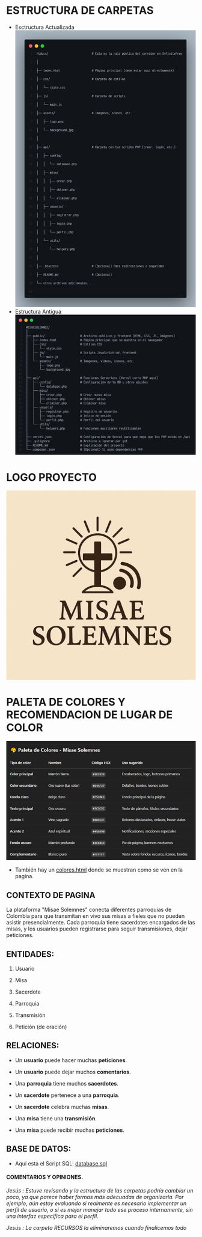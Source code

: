 # ESTRUCTURA DE CARPETAS
- Esctructura Actualizada
![](/RECURSOS/AUDIOVISUAL/estructuraDeCarpetas.png)
- Estructura Antigua
![](/RECURSOS/AUDIOVISUAL/estructuraDeCarpetas1.png)
# LOGO PROYECTO 
![](/RECURSOS/AUDIOVISUAL/LOGO.png)

# PALETA DE COLORES Y RECOMENDACION DE LUGAR DE COLOR
![](/RECURSOS/AUDIOVISUAL/Captura.PNG)
- También hay un [colores.html](/RECURSOS/ARCHIVOS/colores.html) donde se muestran como se ven en la pagina.

## CONTEXTO DE PAGINA
La plataforma "Misae Solemnes" conecta diferentes parroquias de Colombia para que transmitan en vivo sus misas a fieles que no pueden asistir presencialmente. Cada parroquia tiene sacerdotes encargados de las misas, y los usuarios pueden registrarse para seguir transmisiones, dejar peticiones.

## ENTIDADES:
1. Usuario

2. Misa

3. Sacerdote

4. Parroquia

5. Transmisión

6. Petición (de oración)

## RELACIONES:
- Un **usuario** puede hacer muchas **peticiones**.

- Un **usuario** puede dejar muchos **comentarios**.

- Una **parroquia** tiene muchos **sacerdotes**.

- Un **sacerdote** pertenece a una **parroquia**.

- Un **sacerdote** celebra muchas **misas**.

- Una **misa** tiene una **transmisión**.

- Una **misa** puede recibir muchas **peticiones**.

## BASE DE DATOS:
- Aquí esta el Script SQL: [database.sql](/RECURSOS/ARCHIVOS/database.sql)


#### COMENTARIOS Y OPINIONES.

_Jesús : Estuve revisando y la estructura de las carpetas podría cambiar un poco, ya que parece haber formas más adecuadas de organizarla. Por ejemplo, aún estoy evaluando si realmente es necesario implementar un perfil de usuario, o si es mejor manejar todo ese proceso internamente, sin una interfaz específica para el perfil._

_Jesús : La carpeta RECURSOS la eliminaremos cuando finalicemos todo_

